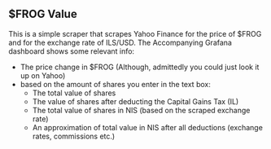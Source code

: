 $FROG Value
-----------------------


This is a simple scraper that scrapes Yahoo Finance for the price of $FROG and for the exchange rate of ILS/USD.
The Accompanying Grafana dashboard shows some relevant info:
 - The price change in $FROG (Although, admittedly you could just look it up on Yahoo)
 - based on the amount of shares you enter in the text box:
    - The total value of shares 
    - The value of shares after deducting the Capital Gains Tax (IL)
    - The total value of shares in NIS (based on the scraped exchange rate)
    - An approximation of total value in NIS after all deductions (exchange rates, commissions etc.)